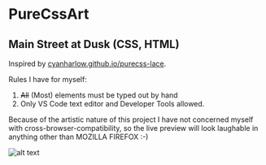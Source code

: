 # PureCssArt

## Main Street at Dusk (CSS, HTML)

Inspired by [cyanharlow.github.io/purecss-lace](https://cyanharlow.github.io/purecss-lace/). 

Rules I have for myself:

1. ~~All~~ (Most) elements must be typed out by hand
2. Only VS Code text editor and Developer Tools allowed.

Because of the artistic nature of this project I have not concerned myself with cross-browser-compatibility, so the live preview will look laughable in anything other than MOZILLA FIREFOX :-)

![alt text](https://github.com/jfitzsimmons/PureCssArt/blob/master/preview.png)